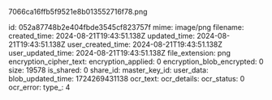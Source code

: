 7066ca16ffb5f9521e8b013552716f78.png

id: 052a87748b2e404fbde3545cf823757f
mime: image/png
filename: 
created_time: 2024-08-21T19:43:51.138Z
updated_time: 2024-08-21T19:43:51.138Z
user_created_time: 2024-08-21T19:43:51.138Z
user_updated_time: 2024-08-21T19:43:51.138Z
file_extension: png
encryption_cipher_text: 
encryption_applied: 0
encryption_blob_encrypted: 0
size: 19578
is_shared: 0
share_id: 
master_key_id: 
user_data: 
blob_updated_time: 1724269431138
ocr_text: 
ocr_details: 
ocr_status: 0
ocr_error: 
type_: 4